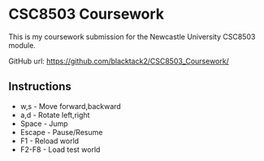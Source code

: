 # CSC8503 Coursework

This is my coursework submission for the Newcastle University CSC8503 module.

GitHub url: https://github.com/blacktack2/CSC8503_Coursework/

## Instructions

- w,s - Move forward,backward
- a,d - Rotate left,right
- Space - Jump
- Escape - Pause/Resume
- F1 - Reload world
- F2-F8 - Load test world
